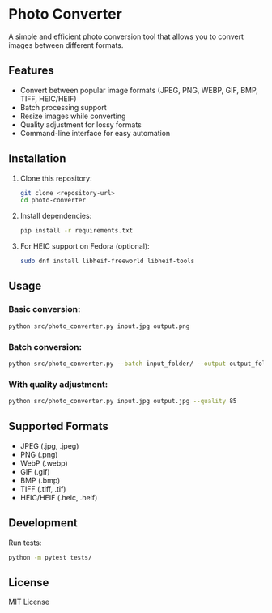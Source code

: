 # Photo Converter

A simple and efficient photo conversion tool that allows you to convert images between different formats.

## Features

- Convert between popular image formats (JPEG, PNG, WEBP, GIF, BMP, TIFF, HEIC/HEIF)
- Batch processing support
- Resize images while converting
- Quality adjustment for lossy formats
- Command-line interface for easy automation

## Installation

1. Clone this repository:
   ```bash
   git clone <repository-url>
   cd photo-converter
   ```

2. Install dependencies:
   ```bash
   pip install -r requirements.txt
   ```

3. For HEIC support on Fedora (optional):
   ```bash
   sudo dnf install libheif-freeworld libheif-tools
   ```

## Usage

### Basic conversion:
```bash
python src/photo_converter.py input.jpg output.png
```

### Batch conversion:
```bash
python src/photo_converter.py --batch input_folder/ --output output_folder/ --format png
```

### With quality adjustment:
```bash
python src/photo_converter.py input.jpg output.jpg --quality 85
```

## Supported Formats

- JPEG (.jpg, .jpeg)
- PNG (.png)
- WebP (.webp)
- GIF (.gif)
- BMP (.bmp)
- TIFF (.tiff, .tif)
- HEIC/HEIF (.heic, .heif)

## Development

Run tests:
```bash
python -m pytest tests/
```

## License

MIT License